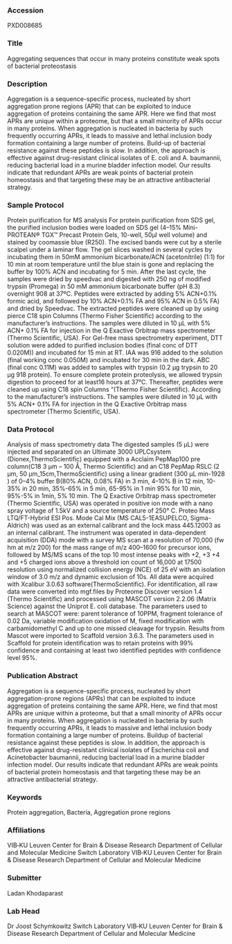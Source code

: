 ### Accession
PXD008685

### Title
Aggregating sequences that occur in many proteins constitute weak spots of bacterial proteostasis

### Description
Aggregation is a sequence-specific process, nucleated by short aggregation prone regions (APR) that can be exploited to induce aggregation of proteins containing the same APR. Here we find that most APRs are unique within a proteome, but that a small minority of APRs occur in many proteins. When aggregation is nucleated in bacteria by such frequently occurring APRs, it leads to massive and lethal inclusion body formation containing a large number of proteins. Build-up of bacterial resistance against these peptides is slow. In addition, the approach is effective against drug-resistant clinical  isolates of E. coli and A. baumannii, reducing bacterial load in a murine bladder infection model. Our results indicate that redundant APRs are weak points of bacterial protein homeostasis and that targeting these may be an attractive antibacterial strategy.

### Sample Protocol
Protein purification for MS analysis For protein purification from SDS gel, the purified inclusion bodies were loaded on SDS gel (4–15% Mini-PROTEAN® TGX™ Precast Protein Gels, 10-well, 50μl well volume) and stained by coomassie blue (R250). The excised bands were cut by a sterile scalpel under a laminar flow. The gel slices washed in several cycles by incubating them in 50mM ammonium bicarbonate/ACN (acetonitrile) (1:1) for 10 min at room temperature until the blue stain is gone and replacing the buffer by 100% ACN and incubating for 5 min. After the last cycle, the samples were dried by speedvac and digested with 250 ng of modified trypsin (Promega) in 50 mM ammonium bicarbonate buffer (pH 8.3) overnight 908 at 37ºC. Peptides were extracted by adding 5% ACN+0.1% formic acid, and followed by 10% ACN+0.1% FA and 95% ACN in 0.5% FA) and dried by Speedvac. The extracted peptides were cleaned up by using pierce C18 spin Columns (Thermo Fisher Scientific) according to the manufacturer’s instructions. The samples were diluted in 10 μL with 5% ACN+ 0.1% FA for injection in the Q Exactive Orbitrap mass spectrometer (Thermo Scientific, USA). For Gel-free mass spectrometry experiment, DTT solution were added to purified inclusion bodies (final conc of DTT 0.020M)) and incubated for 15 min at RT. IAA was 916 added to the solution (final working conc 0.050M) and incubated for 30 min in the dark. ABC (final conc 0.11M) was added to samples with trypsin (0.2 μg trypsin to 20 μg 918 protein). To ensure complete protein proteolysis, we allowed trypsin digestion to proceed for at least16 hours at 37°C. Thereafter, peptides were cleaned up using C18 spin Columns “(Thermo Fisher Scientific). According to the manufacturer’s instructions. The samples were diluted in 10 μL with 5% ACN+ 0.1% FA for injection in the Q Exactive Orbitrap mass spectrometer (Thermo Scientific, USA).

### Data Protocol
Analysis of mass spectrometry data The digested samples (5 μL) were injected and separated on an Ultimate 3000 UPLCsystem (Dionex,ThermoScientific) equipped with a Acclaim PepMap100 pre column(C18 3 μm – 100 Å, Thermo Scientific) and an C18 PepMap RSLC (2 μm, 50 μm_15cm,ThermoScientific) using a linear gradient (300 μL min-1928 ) of 0–4% buffer B(80% ACN, 0.08% FA) in 3 min, 4–10% B in 12 min, 10-35% in 20 min, 35%-65% in 5 min, 65-95% in 1 min 95% for 10 min, 95%-5% in 1min, 5% 10 min. The Q Exactive Orbitrap mass spectrometer (Thermo Scientific, USA) was operated in positive ion mode with a nano spray voltage of 1.5kV and a source temperature of 250° C. Proteo Mass LTQ/FT-Hybrid ESI Pos. Mode Cal Mix (MS CAL5-1EASUPELCO, Sigma- Aldrich) was used as an external calibrant and the lock mass 445.12003 as an internal calibrant. The instrument was operated in data-dependent acquisition (DDA) mode with a survey MS scan at a resolution of 70,000 (fw hm at m/z 200) for the mass range of m/z 400–1600 for precursor ions, followed by MS/MS scans of the top 10 most intense peaks with +2, +3 +4 and +5 charged ions above a threshold ion count of 16,000 at 17500 resolution using normalized collision energy (NCE) of 25 eV with an isolation window of 3.0 m/z and dynamic exclusion of 10s. All data were acquired with Xcalibur 3.0.63 software(ThermoScientific). For identification, all raw data were converted into mgf.files by Proteome Discover version 1.4 (Thermo Scientific) and processed using MASCOT version 2.2.06 (Matrix Science) against the Uniprot E. coli database. The parameters used to search at MASCOT were: parent tolerance of 10PPM, fragment tolerance of 0.02 Da, variable modification oxidation of M, fixed modification with carbamidomethyl C and up to one missed cleavage for trypsin. Results from Mascot were imported to Scaffold version 3.6.3. The parameters used in Scaffold for protein identification was to retain proteins with 99% confidence and containing at least two identified peptides with confidence level 95%.

### Publication Abstract
Aggregation is a sequence-specific process, nucleated by short aggregation-prone regions (APRs) that can be exploited to induce aggregation of proteins containing the same APR. Here, we find that most APRs are unique within a proteome, but that a small minority of APRs occur in many proteins. When aggregation is nucleated in bacteria by such frequently occurring APRs, it leads to massive and lethal inclusion body formation containing a large number of proteins. Buildup of bacterial resistance against these peptides is slow. In addition, the approach is effective against drug-resistant clinical isolates of Escherichia coli and Acinetobacter baumannii, reducing bacterial load in a murine bladder infection model. Our results indicate that redundant APRs are weak points of bacterial protein homeostasis and that targeting these may be an attractive antibacterial strategy.

### Keywords
Protein aggregation, Bacteria, Aggregation prone regions

### Affiliations
VIB‐KU Leuven Center for Brain & Disease Research
Department of Cellular and Molecular Medicine
Switch Laboratory VIB‐KU Leuven Center for Brain & Disease Research Department of Cellular and Molecular Medicine

### Submitter
Ladan Khodaparast

### Lab Head
Dr Joost Schymkowitz
Switch Laboratory VIB‐KU Leuven Center for Brain & Disease Research Department of Cellular and Molecular Medicine


